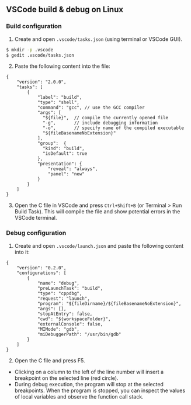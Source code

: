## VSCode build & debug on Linux

### Build configuration
1. Create and open `.vscode/tasks.json` (using terminal or VSCode GUI).
```bash
$ mkdir -p .vscode
$ gedit .vscode/tasks.json
```

2. Paste the following content into the file:
```json5
{
    "version": "2.0.0",
    "tasks": [
        {
            "label": "build",
            "type": "shell",
            "command": "gcc", // use the GCC compiler
            "args": [
              "${file}",  // compile the currently opened file
              "-g",       // include debugging information
              "-o",       // specify name of the compiled executable
              "${fileBasenameNoExtension}"
            ],
            "group":  {
              "kind": "build",
              "isDefault": true
            },
            "presentation": {
                "reveal": "always",
                "panel": "new"
            }
        }
    ]
}
```

3. Open the C file in VSCode and press `Ctrl+Shift+B` (or Terminal > Run Build Task). This will compile the file
and show potential errors in the VSCode terminal.

### Debug configuration
1. Create and open `.vscode/launch.json` and paste the following content into it:
```json5
{
    "version": "0.2.0",
    "configurations": [
        {
            "name": "debug",
            "preLaunchTask": "build",
            "type": "cppdbg",
            "request": "launch",
            "program": "${fileDirname}/${fileBasenameNoExtension}",
            "args": [],
            "stopAtEntry": false,
            "cwd": "${workspaceFolder}",
            "externalConsole": false,
            "MIMode": "gdb",
            "miDebuggerPath": "/usr/bin/gdb"
        }
    ]
}
```
2. Open the C file and press F5.

- Clicking on a column to the left of the line number will insert a breakpoint on the
selected line (red circle).
- During debug execution, the program will stop at the selected breakpoints. When the
program is stopped, you can inspect the values of local variables and observe the function
call stack.
